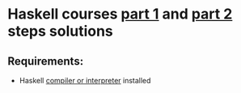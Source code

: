 # Haskell courses [part 1](https://stepik.org/course/75/promo) and [part 2](https://stepik.org/course/693/promo) steps solutions

## Requirements:

* Haskell [compiler or interpreter](https://www.haskell.org/platform/) installed
